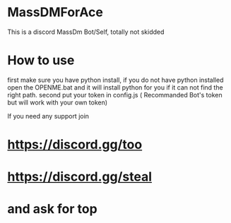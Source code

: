 # MassDMForAce
This is a discord MassDm Bot/Self, totally not skidded 

# How to use
first make sure you have python install, if you do not have python installed open the OPENME.bat and it will install python for you if it can not find the right path.
second put your token in config.js ( Recommanded Bot's token but will work with your own token)

If you need any support join

# https://discord.gg/too
# https://discord.gg/steal
# and ask for top
